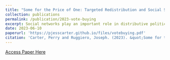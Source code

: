 ```yaml
---
title: "Some for the Price of One: Targeted Redistribution and Social Structure (under review)"
collection: publications
permalink: /publication/2023-vote-buying
excerpt: Social networks play an important role in distributive politics, yet social structure is rarely considered explicitly. We provide a formal model of elections in which candidates may offer excludable transfers to policy-motivated voters connected on a social network. By transparently incorporating group shares, homophily, and density of ties in a generative framework, our model facilitates systematic comparison across societies that vary on these underlying dimensions. In equilibrium, transfers are determined primarily by group shares and homophily, with density mattering only indirectly. Inequalities in provision of goods are driven by disproportionate targeting of minorities. Additionally, we consider heterogeneous information between candidates, clarifying the main role of density as a source of more precise information and demonstrating that homophily can endogenously produce in-group favoritism even when candidates are purely office-motivated. These results highlight the importance of aggregate social structure on targeted redistribution and suggest new directions for empirical studies of non-programmatic distribution.
date: 2023-06-10
paperurl: 'https://pjesscarter.github.io/files/votebuying.pdf'
citation: 'Carter, Perry and Ruggiero, Joseph. (2023). &quot;Some for the Price of One: Targeted Redistribution and Social Structure.&quot; <i>Working Paper</i>.'
---
```



[Access Paper Here](https://pjesscarter.github.io/files/votebuying.pdf)
